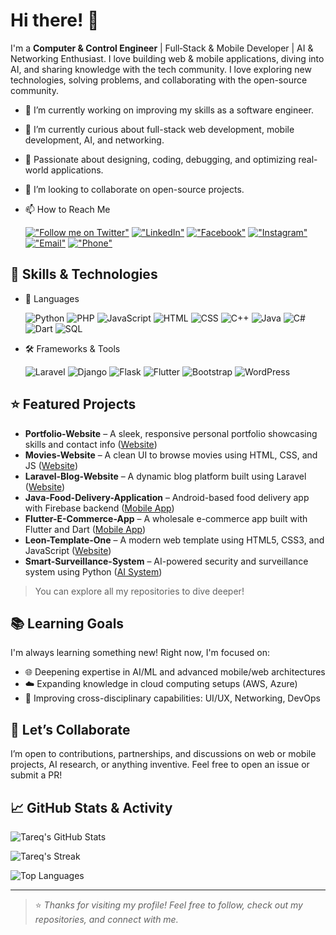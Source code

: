# Hi there! 👋

I'm a **Computer & Control Engineer** | Full‑Stack & Mobile Developer | AI & Networking Enthusiast.
I love building web & mobile applications, diving into AI, and sharing knowledge with the tech community. I love exploring new technologies, solving problems, and collaborating with the open-source community. 

- 🔭 I’m currently working on improving my skills as a software engineer.
- 🌱 I’m currently curious about full-stack web development, mobile development, AI, and networking.
- 🔧 Passionate about designing, coding, debugging, and optimizing real-world applications.
- 👯 I’m looking to collaborate on open-source projects.
- 📫 How to Reach Me

	[!["Follow me on Twitter"](https://img.shields.io/twitter/follow/Al_Kushari?label=Follow%20me)](https://x.com/Al_Kushari?t=gU61bcmlDbtf3KV4kqGULA&s=09)
[!["LinkedIn"](https://img.shields.io/badge/LinkedIn-0A66C2?style=flat&logo=linkedin&logoColor=white)](https://www.linkedin.com/in/tareq-al-kushari/)
[!["Facebook"](https://img.shields.io/badge/Facebook-1877F2?style=flat&logo=facebook&logoColor=white)](https://www.facebook.com/profile.php?id=61562736475116)
[!["Instagram"](https://img.shields.io/badge/Instagram-E4405F?style=flat&logo=instagram&logoColor=white)](https://www.instagram.com/tareq.al.kushari?igsh=MTBhZjRuYnFoMWw1YQ==)
[!["Email"](https://img.shields.io/badge/Email-tareq.al.kushari%40gmail.com-red?style=flat&logo=gmail)](mailto:tareq.al.kushari@gmail.com)
[!["Phone"](https://img.shields.io/badge/Phone-%2B967%20773%20350%20540-darkgreen?style=flat&logo=phone&logoColor=white)](tel:+967773350540)

## 🔧 Skills & Technologies

- 🧠 Languages

	![Python](https://img.shields.io/badge/Python-3776AB?style=flat-square&logo=python&logoColor=white)
![PHP](https://img.shields.io/badge/PHP-777BB4?style=flat-square&logo=php&logoColor=white)
![JavaScript](https://img.shields.io/badge/JavaScript-F7DF1E?style=flat-square&logo=javascript&logoColor=black)
![HTML](https://img.shields.io/badge/HTML5-E34F26?style=flat-square&logo=html5&logoColor=white)
![CSS](https://img.shields.io/badge/CSS3-1572B6?style=flat-square&logo=css3&logoColor=white)
![C++](https://img.shields.io/badge/C++-00599C?style=flat-square&logo=c%2B%2B&logoColor=white)
![Java](https://img.shields.io/badge/Java-007396?style=flat-square&logo=java&logoColor=white)
![C#](https://img.shields.io/badge/C%23-239120?style=flat-square&logo=c-sharp&logoColor=white)
![Dart](https://img.shields.io/badge/Dart-0175C2?style=flat-square&logo=dart&logoColor=white)
![SQL](https://img.shields.io/badge/SQL-003B57?style=flat-square&logo=mysql&logoColor=white)

- 🛠 Frameworks & Tools

	![Laravel](https://img.shields.io/badge/Laravel-F55247?style=flat-square&logo=laravel&logoColor=white)
![Django](https://img.shields.io/badge/Django-092E20?style=flat-square&logo=django&logoColor=white)
![Flask](https://img.shields.io/badge/Flask-000000?style=flat-square&logo=flask&logoColor=white)
![Flutter](https://img.shields.io/badge/Flutter-02569B?style=flat-square&logo=flutter&logoColor=white)
![Bootstrap](https://img.shields.io/badge/Bootstrap-7952B3?style=flat-square&logo=bootstrap&logoColor=white)
![WordPress](https://img.shields.io/badge/WordPress-21759B?style=flat-square&logo=wordpress&logoColor=white)

## ⭐ Featured Projects

* **Portfolio-Website** – A sleek, responsive personal portfolio showcasing skills and contact info ([Website](https://tareqalkushari.github.io/Portfolio-Website/))
* **Movies-Website** – A clean UI to browse movies using HTML, CSS, and JS ([Website](https://tareqalkushari.github.io/Movies-Website/))
* **Laravel-Blog-Website** – A dynamic blog platform built using Laravel ([Website](https://tareqalkushari.github.io/Laravel-Blog-Website/))
* **Java-Food-Delivery-Application** – Android-based food delivery app with Firebase backend ([Mobile App](https://tareqalkushari.github.io/Java-Food-Delivery-Application))
* **Flutter-E-Commerce-App** – A wholesale e-commerce app built with Flutter and Dart ([Mobile App](https://tareqalkushari.github.io/Flutter-E-Commerce-App/))
* **Leon-Template-One** – A modern web template using HTML5, CSS3, and JavaScript ([Website](https://tareqalkushari.github.io/Leon-Template-One-Using-HTML-CSS-and-JavaScript/))
* **Smart-Surveillance-System** – AI-powered security and surveillance system using Python ([AI System](https://tareqalkushari.github.io/Smart-Surveillance-System/))

> You can explore all my repositories to dive deeper!

## 📚 Learning Goals

I'm always learning something new! Right now, I'm focused on:
* 🌐 Deepening expertise in AI/ML and advanced mobile/web architectures
* ☁️ Expanding knowledge in cloud computing setups (AWS, Azure)
* 🔄 Improving cross-disciplinary capabilities: UI/UX, Networking, DevOps

## 🤝 Let’s Collaborate

I’m open to contributions, partnerships, and discussions on web or mobile projects, AI research, or anything inventive.
Feel free to open an issue or submit a PR!

## 📈 GitHub Stats & Activity

![Tareq's GitHub Stats](https://github-readme-stats.vercel.app/api?username=TareqAlKushari&show_icons=true&theme=radical)

![Tareq's Streak](https://github-readme-streak-stats.herokuapp.com?user=TareqAlKushari&theme=radical&date_format=M%20j%5B%2C%20Y%5D)

![Top Languages](https://github-readme-stats.vercel.app/api/top-langs/?username=TareqAlKushari&layout=compact&theme=radical)

---

> ⭐️ *Thanks for visiting my profile! Feel free to follow, check out my repositories, and connect with me.*
